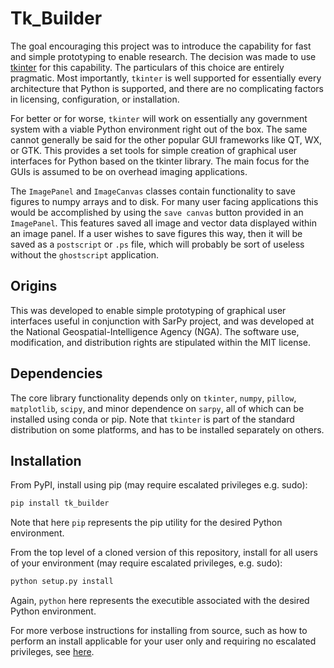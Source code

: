 Tk_Builder
==========
The goal encouraging this project was to introduce the capability for fast and simple prototyping 
to enable research. The decision was made to use [tkinter](https://docs.python.org/3/library/tkinter.html)
for this capability. The particulars of this choice are entirely pragmatic. Most
importantly, `tkinter` is well supported for essentially every architecture that
Python is supported, and there are no complicating factors in licensing, configuration,
or installation. 

For better or for worse, `tkinter` will work on essentially any government system with a viable 
Python environment right out of the box. The same cannot generally be said for the other popular 
GUI frameworks like QT, WX, or GTK. This provides a set tools for simple creation of graphical 
user interfaces for Python based on the tkinter library. The main focus for the GUIs is assumed 
to be on overhead imaging applications.

The `ImagePanel` and `ImageCanvas` classes contain functionality to save figures to numpy arrays
and to disk.  For many user facing applications this would be accomplished by using the `save canvas`
button provided in an `ImagePanel`.  This features saved all image and vector data displayed within
an image panel.  If a user wishes to save figures this way, then it will be saved as a `postscript` 
or `.ps` file, which will probably be sort of useless without the `ghostscript` application.

Origins
-------
This was developed to enable simple prototyping of graphical user interfaces useful in conjunction 
with SarPy project, and was developed at the National Geospatial-Intelligence Agency (NGA). 
The software use, modification, and distribution rights are stipulated within the MIT license.

Dependencies
------------
The core library functionality depends only on `tkinter`, `numpy`, `pillow`,
`matplotlib`, `scipy`, and minor dependence on `sarpy`, all of which can be 
installed using conda or pip. Note that `tkinter` is part of the standard distribution 
on some platforms, and has to be installed separately on others.

Installation
------------
From PyPI, install using pip (may require escalated privileges e.g. sudo):
```bash
pip install tk_builder
```
Note that here `pip` represents the pip utility for the desired Python environment.

From the top level of a cloned version of this repository, install for all users of 
your environment (may require escalated privileges, e.g. sudo):
```bash
python setup.py install
```
Again, `python` here represents the executible associated with the desired Python 
environment.

For more verbose instructions for installing from source, such as how to perform an 
install applicable for your user only and requiring no escalated privileges, 
see [here](https://docs.python.org/3/install/index.html).

